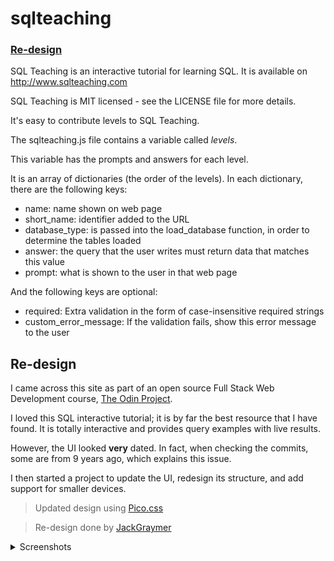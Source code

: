 # sqlteaching

### [Re-design](#re-design-1)

SQL Teaching is an interactive tutorial for learning SQL. It is available on http://www.sqlteaching.com

SQL Teaching is MIT licensed - see the LICENSE file for more details.

It's easy to contribute levels to SQL Teaching.

The sqlteaching.js file contains a variable called _levels_.

This variable has the prompts and answers for each level.

It is an array of dictionaries (the order of the levels). In each dictionary, there are the following keys:

- name: name shown on web page
- short_name: identifier added to the URL
- database_type: is passed into the load_database function, in order to determine the tables loaded
- answer: the query that the user writes must return data that matches this value
- prompt: what is shown to the user in that web page

And the following keys are optional:

- required: Extra validation in the form of case-insensitive required strings
- custom_error_message: If the validation fails, show this error message to the user

## Re-design

I came across this site as part of an open source Full Stack Web Development course, [The Odin Project](https://www.theodinproject.com/dashboard).

I loved this SQL interactive tutorial; it is by far the best resource that I have found. It is totally interactive and provides query examples with live results.

However, the UI looked **very** dated. In fact, when checking the commits, some are from 9 years ago, which explains this issue.

I then started a project to update the UI, redesign its structure, and add support for smaller devices.

> Updated design using [Pico.css](https://picocss.com/)

> Re-design done by [JackGraymer](https://github.com/JackGraymer)

<details> 
<summary>Screenshots</summary>

### Old version

#### Desktop

![Image of Old Version](https://github.com/JackGraymer/sqlteaching-redesigned/blob/master/Old-version.png?raw=true "Old version image")

#### Phone

![Image of Old Phone view](/Old-phone.png "Old Phone view  image")

### New Version

</details>

